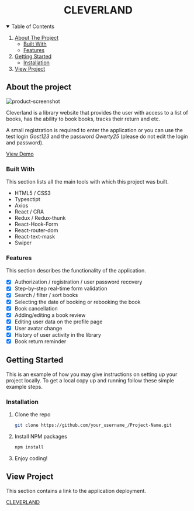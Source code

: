 <h1 align="center">CLEVERLAND</h1>

<details open="open">
  <summary>Table of Contents</summary>
  <ol>
    <li>
      <a href="#about-the-project">About The Project</a>
      <ul>
        <li><a href="#built-with">Built With</a></li>
        <li><a href="#features">Features</a></li>
      </ul>
    </li>
    <li>
      <a href="#getting-started">Getting Started</a>
      <ul>
        <li><a href="#installation">Installation</a></li>
      </ul>
    </li>
    <li>
      <a href="#view-project">View Project</a>
    </li>
  </ol>
</details>

## About the project

![product-screenshot](https://user-images.githubusercontent.com/95077794/230783885-cf27f2e0-f10d-4dac-bab4-bc753fd0c779.png)

Cleverland is a library website that provides the user with access to a list of books, has the ability to book books, tracks their return and etc.

A small registration is required to enter the application or you can use the test login _Gost123_ and the password _Qwerty25_ (please do not edit the login and password).

[View Demo](https://sho.rt/l1n-k)

### Built With

This section lists all the main tools with which this project was built.

- HTML5 / CSS3
- Typesctipt
- Axios
- React / CRA
- Redux / Redux-thunk
- React-Hook-Form
- React-router-dom
- React-text-mask
- Swiper

### Features

This section describes the functionality of the application.

- [x] Authorization / registration / user password recovery
- [x] Step-by-step real-time form validation
- [x] Search / filter / sort books
- [x] Selecting the date of booking or rebooking the book
- [x] Book cancellation
- [x] Adding/editing a book review
- [x] Editing user data on the profile page
- [x] User avatar change
- [x] History of user activity in the library
- [x] Book return reminder

## Getting Started

This is an example of how you may give instructions on setting up your project locally. To get a local copy up and running follow these simple example steps.

### Installation

1. Clone the repo
   ```sh
   git clone https://github.com/your_username_/Project-Name.git
   ```
2. Install NPM packages
   ```sh
   npm install
   ```
3. Enjoy coding!

## View Project

This section contains a link to the application deployment.

[CLEVERLAND](https://arterixs.github.io/Clevertec-library/)
